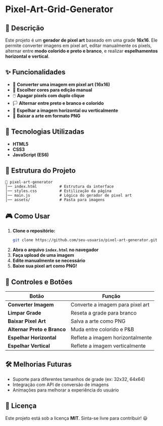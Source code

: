 # Pixel-Art-Grid-Generator

## 📌 Descrição
Este projeto é um **gerador de pixel art** baseado em uma grade **16x16**. Ele permite converter imagens em pixel art, editar manualmente os pixels, alternar entre **modo colorido e preto e branco**, e realizar **espelhamentos horizontal e vertical**.

## ✨ Funcionalidades
- 📸 **Converter uma imagem em pixel art (16x16)**
- 🎨 **Escolher cores para edição manual**
- 🖱️ **Apagar pixels com duplo clique**
- 🏳️ **Alternar entre preto e branco e colorido**
- 🔄 **Espelhar a imagem horizontal ou verticalmente**
- 💾 **Baixar a arte em formato PNG**

## 🚀 Tecnologias Utilizadas
- **HTML5**
- **CSS3**
- **JavaScript (ES6)**

## 📂 Estrutura do Projeto
```
📁 pixel-art-generator
│── index.html          # Estrutura da interface
│── styles.css          # Estilização da página
│── main.js             # Lógica do gerador de pixel art
│── assets/             # Pasta para imagens
```

## 🎮 Como Usar
1. **Clone o repositório:**
   ```bash
   git clone https://github.com/seu-usuario/pixel-art-generator.git
   ```
2. **Abra o arquivo `index.html` no navegador**
3. **Faça upload de uma imagem**
4. **Edite manualmente se necessário**
5. **Baixe sua pixel art como PNG!**

## 📌 Controles e Botões
| Botão | Função |
|--------|---------------------------------|
| **Converter Imagem** | Converte a imagem para pixel art |
| **Limpar Grade** | Reseta a grade para branco |
| **Baixar Pixel Art** | Salva a arte como PNG |
| **Alternar Preto e Branco** | Muda entre colorido e P&B |
| **Espelhar Horizontal** | Reflete a imagem horizontalmente |
| **Espelhar Vertical** | Reflete a imagem verticalmente |

## 🛠️ Melhorias Futuras
- Suporte para diferentes tamanhos de grade (ex: 32x32, 64x64)
- Integração com API de conversão de imagens
- Animações para melhorar a experiência do usuário

## 📜 Licença
Este projeto está sob a licença **MIT**. Sinta-se livre para contribuir! 😃


